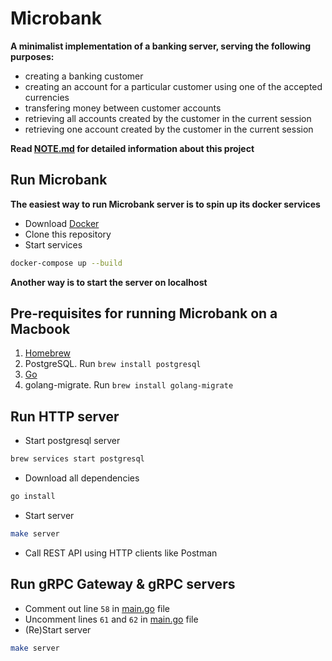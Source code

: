# Microbank

**A minimalist implementation of a banking server, serving the following purposes:**

* creating a banking customer
* creating an account for a particular customer using one of the accepted currencies
* transfering money between customer accounts
* retrieving all accounts created by the customer in the current session
* retrieving one account created by the customer in the current session

**Read [NOTE.md](NOTE.md) for detailed information about this project**

## Run Microbank

**The easiest way to run Microbank server is to spin up its docker services**

* Download [Docker](https://www.docker.com/products/docker-desktop/)
* Clone this repository
* Start services

```bash
docker-compose up --build
```
**Another way is to start the server on localhost**

## Pre-requisites for running Microbank on a Macbook

1. [Homebrew](https://brew.sh/)
2. PostgreSQL. Run `brew install postgresql`
3. [Go](https://go.dev/dl/)
4. golang-migrate. Run `brew install golang-migrate`

## Run HTTP server

* Start postgresql server

```bash
brew services start postgresql
```
* Download all dependencies

```bash
go install
```

* Start server
```bash
make server
```
* Call REST API using HTTP clients like Postman

## Run gRPC Gateway & gRPC servers
* Comment out line `58` in [main.go](main.go) file
* Uncomment lines `61` and `62` in [main.go](main.go) file
* (Re)Start server
```bash
make server
```